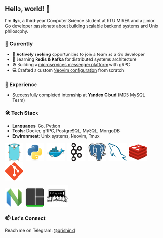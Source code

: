 ## Hello, world! 👋

I'm **Ilya**, a third-year Computer Science student at RTU MIREA and a junior Go developer passionate about building scalable backend systems and Unix philosophy.

### 🚀 Currently
- 🔭 **Actively seeking** opportunities to join a team as a Go developer
- 🌱 Learning **Redis & Kafka** for distributed systems architecture
- ⚙️ Building a [microservices messenger platform](https://github.com/WithSoull/messenger-overview) with gRPC
- 💻 Crafted a custom [Neovim configuration](https://github.com/WithSoull/soull.nvim) from scratch

### 💼 Experience
- Successfully completed internship at **Yandex Cloud** (MDB MySQL Team)

### 🛠️ Tech Stack
- **Languages:** Go, Python
- **Tools:** Docker, gRPC, PostgreSQL, MySQL, MongoDB
- **Environment:** Unix systems, Neovim, Tmux
<p>
<img src="https://github.com/devicons/devicon/blob/master/icons/go/go-original.svg" title="Go"  alt="Go" width="60" height="60"/>&nbsp;
<img src="https://github.com/devicons/devicon/blob/master/icons/python/python-original.svg" title="Python"  alt="Python" width="60" height="60"/>&nbsp;
<img src="https://github.com/devicons/devicon/blob/master/icons/docker/docker-original.svg" title="Docker"  alt="Docker" width="60" height="60"/>&nbsp;
<img src="https://github.com/devicons/devicon/blob/master/icons/apachekafka/apachekafka-original.svg" title="Apache Kafka"  alt="Apache Kafka" width="60" height="60"/>&nbsp;
<img src="https://github.com/devicons/devicon/blob/master/icons/postgresql/postgresql-original.svg" title="PostgreSQL"  alt="PostgreSQL" width="60" height="60"/>&nbsp;
<img src="https://github.com/devicons/devicon/blob/master/icons/mysql/mysql-original.svg" title="MySQL"  alt="MySQL" width="60" height="60"/>&nbsp;
<img src="https://github.com/devicons/devicon/blob/master/icons/redis/redis-original.svg" title="Redis"  alt="Redis" width="60" height="60"/>&nbsp;
<img src="https://github.com/devicons/devicon/blob/master/icons/git/git-original.svg" title="Git" **alt="Git" width="60" height="60"/>&nbsp;
</p>
<p>
<img src="https://github.com/devicons/devicon/blob/master/icons/neovim/neovim-original.svg" title="Neovim"  alt="Neovim" width="60" height="60"/>&nbsp;
<img src="https://github.com/devicons/devicon/blob/master/icons/tmux/tmux-original.svg" title="Tmux"  alt="Tmux" width="60" height="60"/>&nbsp; 
<img src="https://github.com/devicons/devicon/blob/master/icons/ohmyzsh/ohmyzsh-original.svg" title="omz"  alt="omz" width="70" height="70"/>&nbsp; 
</p>

### 📫 Let's Connect
Reach me on Telegram: [@grishinid](https://t.me/grishinid)

